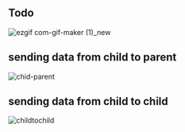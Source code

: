 
## Todo 

![ezgif com-gif-maker (1)_new](https://user-images.githubusercontent.com/33762342/112563095-bf38d000-8de9-11eb-8d88-e352ada7f37f.gif)
## sending data from child to parent

![chid-parent](https://user-images.githubusercontent.com/33762342/112707763-ca116480-8ebe-11eb-9702-c277058a4526.gif)
## sending data from child to child 

![childtochild](https://user-images.githubusercontent.com/33762342/112708379-bbc54780-8ec2-11eb-889c-0727bbf7caff.gif)


